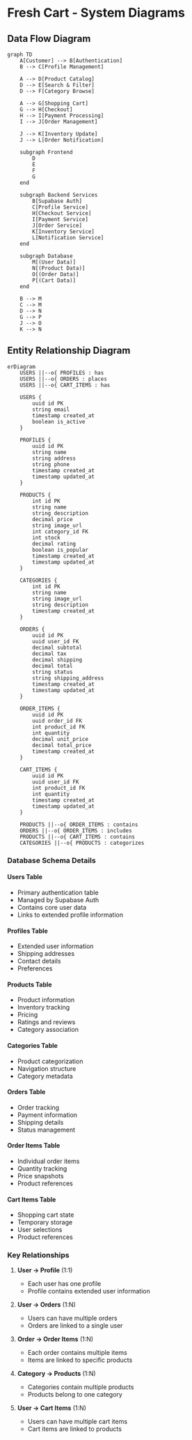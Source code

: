 

# Fresh Cart - System Diagrams

## Data Flow Diagram

```mermaid
graph TD
    A[Customer] --> B[Authentication]
    B --> C[Profile Management]
    
    A --> D[Product Catalog]
    D --> E[Search & Filter]
    D --> F[Category Browse]
    
    A --> G[Shopping Cart]
    G --> H[Checkout]
    H --> I[Payment Processing]
    I --> J[Order Management]
    
    J --> K[Inventory Update]
    J --> L[Order Notification]
    
    subgraph Frontend
        D
        E
        F
        G
    end
    
    subgraph Backend Services
        B[Supabase Auth]
        C[Profile Service]
        H[Checkout Service]
        I[Payment Service]
        J[Order Service]
        K[Inventory Service]
        L[Notification Service]
    end
    
    subgraph Database
        M[(User Data)]
        N[(Product Data)]
        O[(Order Data)]
        P[(Cart Data)]
    end
    
    B --> M
    C --> M
    D --> N
    G --> P
    J --> O
    K --> N
```

## Entity Relationship Diagram

```mermaid
erDiagram
    USERS ||--o{ PROFILES : has
    USERS ||--o{ ORDERS : places
    USERS ||--o{ CART_ITEMS : has
    
    USERS {
        uuid id PK
        string email
        timestamp created_at
        boolean is_active
    }
    
    PROFILES {
        uuid id PK
        string name
        string address
        string phone
        timestamp created_at
        timestamp updated_at
    }
    
    PRODUCTS {
        int id PK
        string name
        string description
        decimal price
        string image_url
        int category_id FK
        int stock
        decimal rating
        boolean is_popular
        timestamp created_at
        timestamp updated_at
    }
    
    CATEGORIES {
        int id PK
        string name
        string image_url
        string description
        timestamp created_at
    }
    
    ORDERS {
        uuid id PK
        uuid user_id FK
        decimal subtotal
        decimal tax
        decimal shipping
        decimal total
        string status
        string shipping_address
        timestamp created_at
        timestamp updated_at
    }
    
    ORDER_ITEMS {
        uuid id PK
        uuid order_id FK
        int product_id FK
        int quantity
        decimal unit_price
        decimal total_price
        timestamp created_at
    }
    
    CART_ITEMS {
        uuid id PK
        uuid user_id FK
        int product_id FK
        int quantity
        timestamp created_at
        timestamp updated_at
    }
    
    PRODUCTS ||--o{ ORDER_ITEMS : contains
    ORDERS ||--o{ ORDER_ITEMS : includes
    PRODUCTS ||--o{ CART_ITEMS : contains
    CATEGORIES ||--o{ PRODUCTS : categorizes
```

### Database Schema Details

#### Users Table
- Primary authentication table
- Managed by Supabase Auth
- Contains core user data
- Links to extended profile information

#### Profiles Table
- Extended user information
- Shipping addresses
- Contact details
- Preferences

#### Products Table
- Product information
- Inventory tracking
- Pricing
- Ratings and reviews
- Category association

#### Categories Table
- Product categorization
- Navigation structure
- Category metadata

#### Orders Table
- Order tracking
- Payment information
- Shipping details
- Status management

#### Order Items Table
- Individual order items
- Quantity tracking
- Price snapshots
- Product references

#### Cart Items Table
- Shopping cart state
- Temporary storage
- User selections
- Product references

### Key Relationships

1. **User → Profile** (1:1)
   - Each user has one profile
   - Profile contains extended user information

2. **User → Orders** (1:N)
   - Users can have multiple orders
   - Orders are linked to a single user

3. **Order → Order Items** (1:N)
   - Each order contains multiple items
   - Items are linked to specific products

4. **Category → Products** (1:N)
   - Categories contain multiple products
   - Products belong to one category

5. **User → Cart Items** (1:N)
   - Users can have multiple cart items
   - Cart items are linked to products
